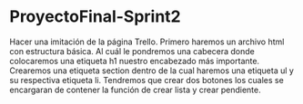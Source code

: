 # ProyectoFinal-Sprint2
Hacer una imitación de la página Trello.
Primero haremos un archivo html con estructura básica. Al cuál le pondremos una cabecera donde colocaremos una etiqueta h1 nuestro encabezado más importante.
Crearemos una etiqueta section dentro de la cual haremos una etiqueta ul y su respectiva etiqueta li.
Tendremos que crear dos botones los cuales se encargaran de contener la función de crear lista y crear pendiente.
